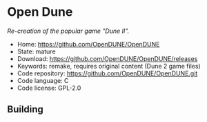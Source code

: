 # Open Dune

_Re-creation of the popular game "Dune II"._

- Home: https://github.com/OpenDUNE/OpenDUNE
- State: mature
- Download: https://github.com/OpenDUNE/OpenDUNE/releases
- Keywords: remake, requires original content (Dune 2 game files)
- Code repository: https://github.com/OpenDUNE/OpenDUNE.git
- Code language: C
- Code license: GPL-2.0

## Building

